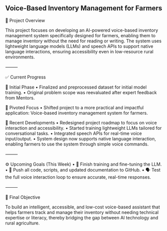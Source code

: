 ## Voice-Based Inventory Management for Farmers

🌾 Project Overview

This project focuses on developing an AI-powered voice-based inventory management system specifically designed for farmers, enabling them to manage inventory without the need for reading or writing. The system uses lightweight language models (LLMs) and speech APIs to support native language interactions, ensuring accessibility even in low-resource rural environments.

⸻

✅ Current Progress

📌 Initial Phase
	•	Finalized and preprocessed dataset for initial model training.
	•	Original problem scope was reevaluated after expert feedback from Mentors.

🔄 Pivoted Focus
	•	Shifted project to a more practical and impactful application:
Voice-based inventory management system for farmers.

📅 Recent Developments
	•	Redesigned project roadmap to focus on voice interaction and accessibility.
	•	Started training lightweight LLMs tailored for conversational tasks.
	•	Integrated speech APIs for real-time voice input/output.
	•	System design now supports native language interaction, enabling farmers to use the system through simple voice commands.

⸻

⚙️ Upcoming Goals (This Week)
	•	🧠 Finish training and fine-tuning the LLM.
	•	📁 Push all code, scripts, and updated documentation to GitHub.
	•	🗣️ Test the full voice interaction loop to ensure accurate, real-time responses.

⸻

🎯 Final Objective

To build an intelligent, accessible, and low-cost voice-based assistant that helps farmers track and manage their inventory without needing technical expertise or literacy, thereby bridging the gap between AI technology and rural agriculture.
